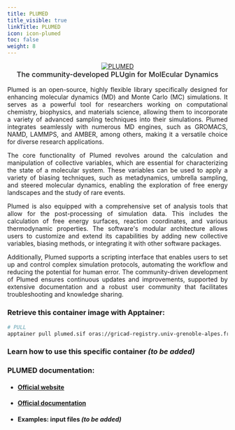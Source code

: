 ```yaml
---
title: PLUMED
title_visible: true
linkTitle: PLUMED
icon: icon-plumed
toc: false
weight: 8
---
```


<div style="text-align: center;">
    <a href="https://www.plumed.org/" target="_blank">
        <img alt="PLUMED" class="codes-pages-top-logo logo-plumed">
    </a>
</div>

<h3 style="margin-top: 0; font-weight: 500;" align="center">The community-developed PLUgin for MolEcular Dynamics</h3>

<div align="justify">

Plumed is an open-source, highly flexible library specifically designed for enhancing molecular dynamics (MD) and Monte Carlo (MC) simulations. It serves as a powerful tool for researchers working on computational chemistry, biophysics, and materials science, allowing them to incorporate a variety of advanced sampling techniques into their simulations. Plumed integrates seamlessly with numerous MD engines, such as GROMACS, NAMD, LAMMPS, and AMBER, among others, making it a versatile choice for diverse research applications.

The core functionality of Plumed revolves around the calculation and manipulation of collective variables, which are essential for characterizing the state of a molecular system. These variables can be used to apply a variety of biasing techniques, such as metadynamics, umbrella sampling, and steered molecular dynamics, enabling the exploration of free energy landscapes and the study of rare events.

Plumed is also equipped with a comprehensive set of analysis tools that allow for the post-processing of simulation data. This includes the calculation of free energy surfaces, reaction coordinates, and various thermodynamic properties. The software's modular architecture allows users to customize and extend its capabilities by adding new collective variables, biasing methods, or integrating it with other software packages.

Additionally, Plumed supports a scripting interface that enables users to set up and control complex simulation protocols, automating the workflow and reducing the potential for human error. The community-driven development of Plumed ensures continuous updates and improvements, supported by extensive documentation and a robust user community that facilitates troubleshooting and knowledge sharing.

</div>

### Retrieve this container image with Apptainer:

```bash
# PULL
apptainer pull plumed.sif oras://gricad-registry.univ-grenoble-alpes.fr/diamond/apptainer/apptainer-singularity-projects/plumed.sif:latest
```

### Learn how to use this specific container _(to be added)_

### PLUMED documentation:

- #### <a href="https://www.plumed.org/" target="_blank">Official website</a>

- #### <a href="https://www.plumed.org/doc" target="_blank">Official documentation</a>

- #### Examples: input files _(to be added)_